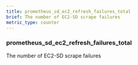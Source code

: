 ```yaml
---
title: prometheus_sd_ec2_refresh_failures_total
brief: The number of EC2-SD scrape failures
metric_type: counter
---
```

### prometheus_sd_ec2_refresh_failures_total

The number of EC2-SD scrape failures
